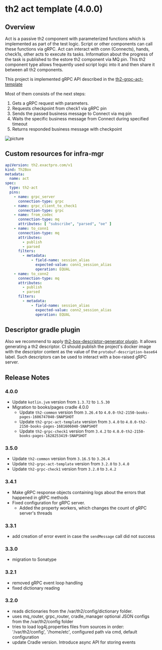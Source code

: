 # th2 act template (4.0.0)

## Overview

Act is a passive th2 component with parameterized functions which is implemented as part of the test logic. Script or other components can call these functions via gRPC.
Act can interact with conn (Connects), hands, check1s, other acts to execute its tasks. Information about the progress of the task is published to the estore th2 component via MQ pin. This th2 component type allows frequently used script logic into it and then share it between all th2 components.

This project is implemented gRPC API described in the [th2-grpc-act-template](https://github.com/th2-net/th2-grpc-act-template/blob/master/src/main/proto/th2_grpc_act_template/act_template.proto "act_template.proto")

Most of them consists of the next steps:
1. Gets a gRPC request with parameters.
1. Requests checkpoint from check1 via gRPC pin
1. Sends the passed business message to Connect via mq pin 
1. Waits the specific business message from Connect during specified timeout 
1. Returns responded business message with checkpoint

![picture](scheme.png)

## Custom resources for infra-mgr

```yaml
apiVersion: th2.exactpro.com/v1
kind: Th2Box
metadata:
  name: act
spec:
  type: th2-act
  pins:
    - name: grpc_server
      connection-type: grpc
    - name: grpc_client_to_check1
      connection-type: grpc
    - name: from_codec
      connection-type: mq
      attributes: [ "subscribe", "parsed", "oe" ]
    - name: to_conn1
      connection-type: mq
      attributes:
        - publish
        - parsed
      filters:
        - metadata:
            - field-name: session_alias
              expected-value: conn1_session_alias
              operation: EQUAL
    - name: to_conn2
      connection-type: mq
      attributes:
        - publish
        - parsed
      filters:
        - metadata:
            - field-name: session_alias
              expected-value: conn2_session_alias
              operation: EQUAL
```
## Descriptor gradle plugin

Also we recommend to apply [th2-box-descriptor-generator plugin](https://github.com/th2-net/th2-box-descriptor-generator). It allows generating a th2 descriptor. CI should publish the project's docker image with the descriptor content as the value of the `protobuf-description-base64` label. Such descriptors can be used to interact with a box-raised gRPC server.


## Release Notes

### 4.0.0

+ Update `kotlin.jvm` version from `1.3.72` to `1.5.30`
+ Migration to books/pages cradle 4.0.0
    + Update `th2-common` version from `3.26.4` to `4.0.0-th2-2150-books-pages-1606747040-SNAPSHOT`
    + Update `th2-grpc-act-template` version from `3.4.0` to `4.0.0-th2-2150-books-pages-1681606040-SNAPSHOT`
    + Update `th2-grpc-check1` version from `3.4.2` to `4.0.0-th2-2150-books-pages-1628253419-SNAPSHOT`

### 3.5.0

+ Update `th2-common` version from `3.16.5` to `3.26.4`
+ Update `th2-grpc-act-template` version from `3.2.0` to `3.4.0`
+ Update `th2-grpc-check1` version from `3.2.0` to `3.4.2`

### 3.4.1

+ Make gRPC response objects containing logs about the errors that happened in gRPC methods
+ Fixed configuration for gRPC server.
    + Added the property workers, which changes the count of gRPC server's threads

### 3.3.1

+ add creation of error event in case the `sendMessage` call did not success

### 3.3.0

+ migration to Sonatype

### 3.2.1

+ removed gRPC event loop handling
+ fixed dictionary reading

### 3.2.0

+ reads dictionaries from the /var/th2/config/dictionary folder.
+ uses mq_router, grpc_router, cradle_manager optional JSON configs from the /var/th2/config folder
+ tries to load log4j.properties files from sources in order: '/var/th2/config', '/home/etc', configured path via cmd, default configuration
+ update Cradle version. Introduce async API for storing events
